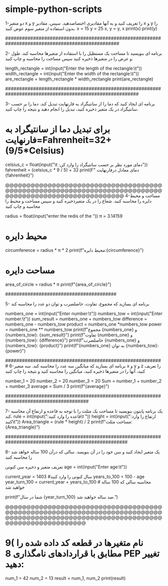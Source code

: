 
# simple-python-scripts

 
 1-دو متغیر x و y را تعریف کنید و به آنها مقادیری اختصاصدهید. سپس، مقادیر x و y را بدون استفاده از متغیر سوم عوض کنید.
x = 15
y = 25
x, y = y, x
print(x)
print(y)

#################################################################################################



2- برنامه ای بنویسید تا مساحت یک مستطیل را با استفاده از متغیرها محاسبه کند. طول و عرض را در متغیرها ذخیره کنید سپس مساحت را محاسبه و چاپ کنید.



length_rectangle = int(input("Enter the length of the rectangle:\t"))
width_rectangle = int(input("Enter the width of the rectangle:\t"))
are_rectangle = length_rectangle * width_rectangle
print(are_rectangle)



########################################################################################################


3- برنامه ای ایجاد کنید که دما را از سانتیگراد به فارنهایت تبدیل کند. دما را بر حسب سانتیگراد در یک متغیر ذخیره کنید، تبدیل را انجام دهید و نتیجه را چاپ کنید.
# برای تبدیل دما از سانتیگراد به فارنهایت=Fahrenheit=32+(9/5*Celsius)
celsius_c = float(input("\t :دمای مورد نظر بر حسب سانتیگراد را وارد کن"))
fahrenheit = (celsius_c * 9 / 5) + 32
print(F" دمای معادل درفارنهایت {fahrenheit}")




@@@@@@@@@@@@@@@@@@@@@@@@@@@@@@@@@@@@@@@@@@@@@@@@@@@@@@@@@@@@@@@@@@@@@@@@@@@@@@@@@@@@@@@@@@@@@@@@@@@@@@
4-مساحت و محیط دایره را محاسبه کنید. شعاع را در یک متغیرذخیره کنید و سپس مساحت و محیط را محاسبه و چاپ کنید

radius = float(input("enter the redis of the "))
π = 3.14159

# محیط دایره
circumference = radius * π * 2
print(f"محیط دایره:{circumference}")                                                                                              
                                                       

# مساحت دایره
area_of_circle = radius * π
print(f"{area_of_circle}")

                                                        
########################################

5- برنامه ای بسازید که مجموع، تفاوت، حاصلضرب و توان دو عدد را محاسبه کند


numbers_one = int(input("Enter  number:\t"))
numbers_tow = int(input("Enter  number:\t"))
sum_result = numbers_one + numbers_tow
difference = numbers_one - numbers_tow
product = numbers_one *numbers_tow
power = numbers_one ** numbers_tow
print(f"مجموع {numbers_one} و {numbers_tow}: {sum_result}")
print(f"تفاوت {numbers_one} و {numbers_tow}: {difference}")
print(f"حاصلضرب {numbers_one} و {numbers_tow}: {product}")
print(f"{numbers_one} به توان {numbers_tow}: {power}")




#########################################################
 6-برنامه ای بسازید که میانگین سه عدد را محاسبه کند. سه متغیر x و y و z را تعریف کنید، آنها را در متغیرها ذخیره کنید، میانگین را محاسبه کنید و نتیجه را چاپ کنید


number_1 = 20
number_2 = 20
number_3 = 20
Sum = number_1 + number_2 + number_3
average = Sum / 3
print(f"{average}")

######################################################################################



7- یک برنامه پایتون بنویسید تا مساحت یک مثلث را با توجه به قاعده و ارتفاع آن محاسبه کند.
rule = int(input(":قاعده را وارد کنید\t "))
height = int(input(":ارتفاع را وارد کنید\t"))
Area_triangle = (rule * height) / 2
print(f"مساحت مثلث: {Area_triangle}")



####################################################################################################


8- یک متغیر ایجاد کنید و سن خود را در آن بنویسد. سالی که درآن 100 ساله خواهد شد را محاسبه کنید

 تعریف متغیر و ذخیره سن کنونی
age = int(input("Enter age:\t"))
 
current_year = 1403   #سال کنونی را وارد کنید
years_to_100 = 100 - age
year_turn_100 = current_year + years_to_100  # محاسبه سالی که 100 ساله خواهید شد

print(f"شما در سال {year_turn_100} صد ساله خواهید شد.")


@@@@@@@@@@@@@@@@@@@@@@@@@@@@@@@@@@@@@@@@@@@@@@@@@@@@@@@@@@@@@@@@@@@@@@@@@@@@@@@@@@@@@@@@@@@@@@@@@@@@@@@@@@@@@@@@@@@@@@@@@@@@@@@@@@


                                                           
# 9( نام متغیرها در قطعه کد داده شده را مطابق با قراردادهای نامگذاری 8 PEP تغییر دهید:
num_1 = 42
num_2 = 13
result = num_1, num_2
print(result)
